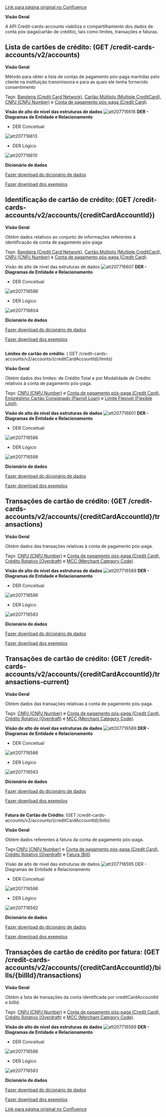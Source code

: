 [Link para página original no Confluence](https://openfinancebrasil.atlassian.net/wiki/spaces/OF/pages/207716505)

**Visão Geral**

A API Credit-cards-accounts viabiliza o compartilhamento dos dados de conta pós-paga(cartão de crédito), tais como limites, transações e faturas.

## **Lista de cartões de crédito:** (GET /credit-cards-accounts/v2/accounts)

**Visão Geral**

Método para obter a lista de contas de pagamento pós-paga mantidas pelo cliente na instituição transmissora e para as quais ele tenha fornecido consentimento

Tags: [Bandeira (Credit Card Network)](https://openfinancebrasil.atlassian.net/wiki/spaces/OF/pages/17379230/Gloss+rio#Bandeira-%28Credit-Card-Network%29), [Cartão Múltiplo (Multiple CreditCard)](https://openfinancebrasil.atlassian.net/wiki/spaces/OF/pages/17379230/Gloss+rio#Cart%C3%A3o-M%C3%BAltiplo-%28Multiple-CreditCard%29), [CNPJ (CNPJ Number)](https://openfinancebrasil.atlassian.net/wiki/spaces/OF/pages/17379230/Gloss+rio#CNPJ-%28CNPJ-Number%29) e [Conta de pagamento pós-paga (Credit Card)](https://openfinancebrasil.atlassian.net/wiki/spaces/OF/pages/17379230/Gloss+rio#Conta-de-Pagamento-P%C3%B3s-paga-%28Credit-Card%29).

**Visão de alto de nível das estruturas de dados**
![att207716616](Informa%c3%a7%c3%b5es%20Gerais%20-%20[DC]%20Cart%c3%a3o%20de%20Cr%c3%a9dito%20-%20v2.1.0/attachments/TLD_CreditCardAccount_List-f5ed7649.png)
**DER - Diagramas de Entidade e Relacionamento**

- DER Conceitual

![att207716613](Informa%c3%a7%c3%b5es%20Gerais%20-%20[DC]%20Cart%c3%a3o%20de%20Cr%c3%a9dito%20-%20v2.1.0/attachments/DER_CreditCardAccount_List_Conceitual-0e6048e1.png)

- DER Lógico

![att207716610](Informa%c3%a7%c3%b5es%20Gerais%20-%20[DC]%20Cart%c3%a3o%20de%20Cr%c3%a9dito%20-%20v2.1.0/attachments/DER_CreditCardAccount_List_Logico-e2ca0183.png)

**Dicionário de dados**

[Fazer download do dicionário de dados](https://openbanking-brasil.github.io/openapi/dictionary/creditCardsGetAccounts_v2.csv)

[Fazer download dos exemplos](https://openfinancebrasil.atlassian.net/wiki/download/attachments/9863186/accounts.csv?api=v2&amp;download=true)

## **Identificação de cartão de crédito**: (GET /credit-cards-accounts/v2/accounts/{creditCardAccountId})

**Visão Geral**

Obtém dados relativos ao conjunto de informações referentes à identificação da conta de pagamento pós-paga

Tags: [Bandeira (Credit Card Network)](https://openfinancebrasil.atlassian.net/wiki/spaces/OF/pages/17379230/Gloss+rio#Bandeira-%28Credit-Card-Network%29), [Cartão Múltiplo (Multiple CreditCard)](https://openfinancebrasil.atlassian.net/wiki/spaces/OF/pages/17379230/Gloss+rio#Cart%C3%A3o-M%C3%BAltiplo-%28Multiple-CreditCard%29), [CNPJ (CNPJ Number)](https://openfinancebrasil.atlassian.net/wiki/spaces/OF/pages/17379230/Gloss+rio#CNPJ-%28CNPJ-Number%29) e [Conta de pagamento pós-paga (Credit Card)](https://openfinancebrasil.atlassian.net/wiki/spaces/OF/pages/17379230/Gloss+rio#Conta-de-Pagamento-P%C3%B3s-paga-%28Credit-Card%29).

Visão de alto de nível das estruturas de dados
![att207716607](Informa%c3%a7%c3%b5es%20Gerais%20-%20[DC]%20Cart%c3%a3o%20de%20Cr%c3%a9dito%20-%20v2.1.0/attachments/TLD_CreditCardAccount_Identification-a9737a16.png)
**DER - Diagramas de Entidade e Relacionamento**

- DER Conceitual

![att207716586](Informa%c3%a7%c3%b5es%20Gerais%20-%20[DC]%20Cart%c3%a3o%20de%20Cr%c3%a9dito%20-%20v2.1.0/attachments/DER_CreditCardAccount-62b49dec.png)

- DER Lógico

![att207716604](Informa%c3%a7%c3%b5es%20Gerais%20-%20[DC]%20Cart%c3%a3o%20de%20Cr%c3%a9dito%20-%20v2.1.0/attachments/DER_CreditCardAccount_Identification-c203839a.png)

**Dicionário de dados**

[Fazer download do dicionário de dados](https://openbanking-brasil.github.io/openapi/dictionary/creditCardsGetAccountsCreditCardAccountId_v2.csv)

[Fazer download dos exemplos](https://openfinancebrasil.atlassian.net/wiki/download/attachments/9863186/accounts_creditCardAccountId.csv?api=v2&amp;download=true)

##   
**Limites de cartão de crédito**: ( GET /credit-cards-accounts/v2/accounts/{creditCardAccountId}/limits)

**Visão Geral**

Obtém dados dos limites: de Crédito Total e por Modalidade de Crédito relativos à conta de pagamento pós-paga.

Tags: [CNPJ (CNPJ Number)](https://openfinancebrasil.atlassian.net/wiki/spaces/OF/pages/17379230/Gloss+rio#CNPJ-%28CNPJ-Number%29) e [Conta de pagamento pós-paga (Credit Card)](https://openfinancebrasil.atlassian.net/wiki/spaces/OF/pages/17379230/Gloss+rio#Conta-de-Pagamento-P%C3%B3s-paga-%28Credit-Card%29), [Empréstimo Cartão Consignado (Payroll Loan)](https://openfinancebrasil.atlassian.net/wiki/spaces/OF/pages/17379230/Gloss+rio#Empr%C3%A9stimo-Cart%C3%A3o-Consignado-%28Payroll-Loan%29) e [Limite Flexível (Flexible Limit)](https://openfinancebrasil.atlassian.net/wiki/spaces/OF/pages/17379230/Gloss+rio#Limite-Flex%C3%ADvel-%28Flexible-Limit%29).

**Visão de alto de nível das estruturas de dados**
![att207716601](Informa%c3%a7%c3%b5es%20Gerais%20-%20[DC]%20Cart%c3%a3o%20de%20Cr%c3%a9dito%20-%20v2.1.0/attachments/TLD_CreditCardAccount_Limits-da0b15b9.png)
**DER - Diagramas de Entidade e Relacionamento**

- DER Conceitual

![att207716586](Informa%c3%a7%c3%b5es%20Gerais%20-%20[DC]%20Cart%c3%a3o%20de%20Cr%c3%a9dito%20-%20v2.1.0/attachments/DER_CreditCardAccount-62b49dec.png)

- DER Lógico

![att207716598](Informa%c3%a7%c3%b5es%20Gerais%20-%20[DC]%20Cart%c3%a3o%20de%20Cr%c3%a9dito%20-%20v2.1.0/attachments/DER_CreditCardAccount_Limits-a61a5c76.png)

**Dicionário de dados**

[Fazer download do dicionário de dados](https://openbanking-brasil.github.io/openapi/dictionary/creditCardsGetAccountsCreditCardAccountIdLimits_v2.csv)

[Fazer download dos exemplos](https://openfinancebrasil.atlassian.net/wiki/download/attachments/9863186/accounts_creditCardAccountId_limits.csv?api=v2&amp;download=true)

## **Transações de cartão de crédito**: (GET /credit-cards-accounts/v2/accounts/{creditCardAccountId}/transactions)

**Visão Geral**

Obtém dados das transações relativas à conta de pagamento pós-paga.

Tags: [CNPJ (CNPJ Number)](https://openfinancebrasil.atlassian.net/wiki/spaces/OF/pages/17379230/Gloss+rio#CNPJ-%28CNPJ-Number%29) e [Conta de pagamento pós-paga (Credit Card)](https://openfinancebrasil.atlassian.net/wiki/spaces/OF/pages/17379230/Gloss+rio#Conta-de-Pagamento-P%C3%B3s-paga-%28Credit-Card%29), [Crédito Rotativo (Overdraft)](https://openfinancebrasil.atlassian.net/wiki/spaces/OF/pages/17379230/Gloss+rio#Cr%C3%A9dito-Rotativo-%28Overdraft%29) e [MCC (Merchant Category Code)](https://openfinancebrasil.atlassian.net/wiki/spaces/OF/pages/17379230/Gloss+rio#MCC-%28Merchant-Category-Code%29).

**Visão de alto de nível das estruturas de dados**
![att207716589](Informa%c3%a7%c3%b5es%20Gerais%20-%20[DC]%20Cart%c3%a3o%20de%20Cr%c3%a9dito%20-%20v2.1.0/attachments/TLD_CreditCardAccount_Transactions-30cd2d1e.png)
**DER - Diagramas de Entidade e Relacionamento**

- DER Conceitual

![att207716586](Informa%c3%a7%c3%b5es%20Gerais%20-%20[DC]%20Cart%c3%a3o%20de%20Cr%c3%a9dito%20-%20v2.1.0/attachments/DER_CreditCardAccount-62b49dec.png)

- DER Lógico

![att207716583](Informa%c3%a7%c3%b5es%20Gerais%20-%20[DC]%20Cart%c3%a3o%20de%20Cr%c3%a9dito%20-%20v2.1.0/attachments/DER_CreditCardAccount_Transactions-3ec790c3.png)

**Dicionário de dados**

[Fazer download do dicionário de dados](https://openbanking-brasil.github.io/openapi/dictionary/creditCardsGetAccountsCreditCardAccountIdTransactions_v2.csv)

[Fazer download dos exemplos](https://openfinancebrasil.atlassian.net/wiki/download/attachments/9863186/accounts_creditCardAccountId_transactions.csv?api=v2&amp;download=true)

## **Transações de cartão de crédito**: (GET /credit-cards-accounts/v2/accounts/{creditCardAccountId}/transactions-current)

**Visão Geral**

Obtém dados das transações relativas à conta de pagamento pós-paga.

Tags: [CNPJ (CNPJ Number)](https://openfinancebrasil.atlassian.net/wiki/spaces/OF/pages/17379230/Gloss+rio#CNPJ-%28CNPJ-Number%29) e [Conta de pagamento pós-paga (Credit Card)](https://openfinancebrasil.atlassian.net/wiki/spaces/OF/pages/17379230/Gloss+rio#Conta-de-Pagamento-P%C3%B3s-paga-%28Credit-Card%29), [Crédito Rotativo (Overdraft)](https://openfinancebrasil.atlassian.net/wiki/spaces/OF/pages/17379230/Gloss+rio#Cr%C3%A9dito-Rotativo-%28Overdraft%29) e [MCC (Merchant Category Code)](https://openfinancebrasil.atlassian.net/wiki/spaces/OF/pages/17379230/Gloss+rio#MCC-%28Merchant-Category-Code%29).

**Visão de alto de nível das estruturas de dados**
![att207716589](Informa%c3%a7%c3%b5es%20Gerais%20-%20[DC]%20Cart%c3%a3o%20de%20Cr%c3%a9dito%20-%20v2.1.0/attachments/TLD_CreditCardAccount_Transactions-30cd2d1e.png)
**DER - Diagramas de Entidade e Relacionamento**

- DER Conceitual

![att207716586](Informa%c3%a7%c3%b5es%20Gerais%20-%20[DC]%20Cart%c3%a3o%20de%20Cr%c3%a9dito%20-%20v2.1.0/attachments/DER_CreditCardAccount-62b49dec.png)

- DER Lógico

![att207716583](Informa%c3%a7%c3%b5es%20Gerais%20-%20[DC]%20Cart%c3%a3o%20de%20Cr%c3%a9dito%20-%20v2.1.0/attachments/DER_CreditCardAccount_Transactions-3ec790c3.png)

**Dicionário de dados**

[Fazer download do dicionário de dados](https://openbanking-brasil.github.io/openapi/dictionary/creditCardsGetAccountsCreditCardAccountIdTransactionsCurrent_v2.csv)

[Fazer download dos exemplos](https://openfinancebrasil.atlassian.net/wiki/download/attachments/9863186/accounts_creditCardAccountId_transactions_current.csv?api=v2&amp;download=true)

##   
**Fatura de Cartão de Crédito**: (GET /credit-cards-accounts/v2/accounts/{creditCardAccountId}/bills)

**Visão Geral**

Obtém dados referentes à fatura da conta de pagamento pós-paga.

Tags:[CNPJ (CNPJ Number)](https://openfinancebrasil.atlassian.net/wiki/spaces/OF/pages/17379230/Gloss+rio#CNPJ-%28CNPJ-Number%29) e [Conta de pagamento pós-paga (Credit Card)](https://openfinancebrasil.atlassian.net/wiki/spaces/OF/pages/17379230/Gloss+rio#Conta-de-Pagamento-P%C3%B3s-paga-%28Credit-Card%29), [Crédito Rotativo (Overdraft)](https://openfinancebrasil.atlassian.net/wiki/spaces/OF/pages/17379230/Gloss+rio#Cr%C3%A9dito-Rotativo-%28Overdraft%29) e [Fatura (Bill)](https://openfinancebrasil.atlassian.net/wiki/spaces/OF/pages/17379230/Gloss+rio#Fatura-%28Bill%29).

Visão de alto de nível das estruturas de dados
![att207716595](Informa%c3%a7%c3%b5es%20Gerais%20-%20[DC]%20Cart%c3%a3o%20de%20Cr%c3%a9dito%20-%20v2.1.0/attachments/TLD_CreditCardAccount_Bill-18fa37a9.png)
DER - Diagramas de Entidade e Relacionamento

- DER Conceitual

![att207716586](Informa%c3%a7%c3%b5es%20Gerais%20-%20[DC]%20Cart%c3%a3o%20de%20Cr%c3%a9dito%20-%20v2.1.0/attachments/DER_CreditCardAccount-62b49dec.png)

- DER Lógico

![att207716592](Informa%c3%a7%c3%b5es%20Gerais%20-%20[DC]%20Cart%c3%a3o%20de%20Cr%c3%a9dito%20-%20v2.1.0/attachments/DER_CreditCardAccount_Bill-eafe4a52.png)

**Dicionário de dados**

[Fazer download do dicionário de dados](https://openbanking-brasil.github.io/openapi/dictionary/creditCardsGetAccountsCreditCardAccountIdBills_v2.csv)

[Fazer download dos exemplos](https://openfinancebrasil.atlassian.net/wiki/download/attachments/9863186/accounts_creditCardAccountId_bills.csv?api=v2&amp;download=true)

## **Transações de cartão de crédito por fatura**: (GET /credit-cards-accounts/v2/accounts/{creditCardAccountId}/bills/{billId}/transactions)

**Visão Geral**

Obtém a lista de transações da conta identificada por creditCardAccountId e billId.

Tags: [CNPJ (CNPJ Number)](https://openfinancebrasil.atlassian.net/wiki/spaces/OF/pages/17379230/Gloss+rio#CNPJ-%28CNPJ-Number%29) e [Conta de pagamento pós-paga (Credit Card)](https://openfinancebrasil.atlassian.net/wiki/spaces/OF/pages/17379230/Gloss+rio#Conta-de-Pagamento-P%C3%B3s-paga-%28Credit-Card%29), [Crédito Rotativo (Overdraft)](https://openfinancebrasil.atlassian.net/wiki/spaces/OF/pages/17379230/Gloss+rio#Cr%C3%A9dito-Rotativo-%28Overdraft%29) e [MCC (Merchant Category Code)](https://openfinancebrasil.atlassian.net/wiki/spaces/OF/pages/17379230/Gloss+rio#MCC-%28Merchant-Category-Code%29).

**Visão de alto de nível das estruturas de dados**
![att207716589](Informa%c3%a7%c3%b5es%20Gerais%20-%20[DC]%20Cart%c3%a3o%20de%20Cr%c3%a9dito%20-%20v2.1.0/attachments/TLD_CreditCardAccount_Transactions-30cd2d1e.png)
**DER - Diagramas de Entidade e Relacionamento**

- DER Conceitual

![att207716586](Informa%c3%a7%c3%b5es%20Gerais%20-%20[DC]%20Cart%c3%a3o%20de%20Cr%c3%a9dito%20-%20v2.1.0/attachments/DER_CreditCardAccount-62b49dec.png)

- DER Lógico

![att207716583](Informa%c3%a7%c3%b5es%20Gerais%20-%20[DC]%20Cart%c3%a3o%20de%20Cr%c3%a9dito%20-%20v2.1.0/attachments/DER_CreditCardAccount_Transactions-3ec790c3.png)

**Dicionário de dados**

[Fazer download do dicionário de dados](https://openbanking-brasil.github.io/openapi/dictionary/creditCardsGetAccountsCreditCardAccountIdBillsBillIdTransactions_v2.csv)

[Fazer download dos exemplos](https://openfinancebrasil.atlassian.net/wiki/download/attachments/9863186/accounts_creditCardAccountId_bills_billId_transactions.csv?api=v2&amp;download=true)

[Link para página original no Confluence](https://openfinancebrasil.atlassian.net/wiki/spaces/OF/pages/207716505)